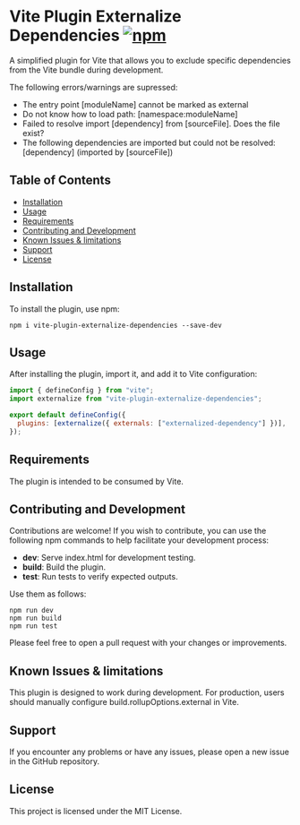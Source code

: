 # Vite Plugin Externalize Dependencies [![npm](https://img.shields.io/npm/v/vite-plugin-externalize-dependencies.svg)](https://www.npmjs.com/package/vite-plugin-externalize-dependencies)

A simplified plugin for Vite that allows you to exclude specific dependencies from the Vite bundle during development.

The following errors/warnings are supressed:

- The entry point [moduleName] cannot be marked as external
- Do not know how to load path: [namespace:moduleName]
- Failed to resolve import [dependency] from [sourceFile]. Does the file exist?
- The following dependencies are imported but could not be resolved: [dependency] (imported by [sourceFile])

## Table of Contents

- [Installation](#installation)
- [Usage](#usage)
- [Requirements](#requirements)
- [Contributing and Development](#contributing-and-development)
- [Known Issues & limitations](#known-issues)
- [Support](#support)
- [License](#license)

## Installation

To install the plugin, use npm:

`npm i vite-plugin-externalize-dependencies --save-dev`

## Usage

After installing the plugin, import it, and add it to Vite configuration:

```javascript
import { defineConfig } from "vite";
import externalize from "vite-plugin-externalize-dependencies";

export default defineConfig({
  plugins: [externalize({ externals: ["externalized-dependency"] })],
});
```

## Requirements

The plugin is intended to be consumed by Vite.

## Contributing and Development

Contributions are welcome! If you wish to contribute, you can use the following npm commands to help facilitate your development process:

- **dev**: Serve index.html for development testing.
- **build**: Build the plugin.
- **test**: Run tests to verify expected outputs.

Use them as follows:

```
npm run dev
npm run build
npm run test
```

Please feel free to open a pull request with your changes or improvements.

## Known Issues & limitations

This plugin is designed to work during development. For production, users should manually configure build.rollupOptions.external in Vite.

## Support

If you encounter any problems or have any issues, please open a new issue in the GitHub repository.

## License

This project is licensed under the MIT License.
